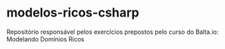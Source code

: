 # modelos-ricos-csharp
Repositório responsável pelos exercícios prepostos pelo curso do Balta.io: Modelando Domínios Ricos
